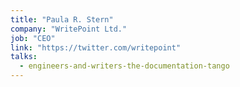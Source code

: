 ```yaml
---
title: "Paula R. Stern"
company: "WritePoint Ltd."
job: "CEO"
link: "https://twitter.com/writepoint"
talks:
  - engineers-and-writers-the-documentation-tango
---
```


